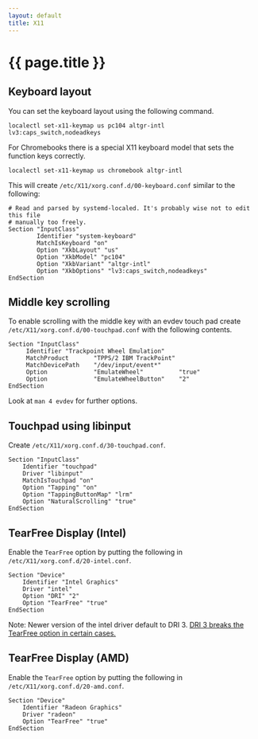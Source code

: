 ```yaml
---
layout: default
title: X11
---
```


# {{ page.title }}

Keyboard layout
---------------

You can set the keyboard layout using the following command.

    localectl set-x11-keymap us pc104 altgr-intl lv3:caps_switch,nodeadkeys

For Chromebooks there is a special X11 keyboard model that sets the function keys correctly.

    localectl set-x11-keymap us chromebook altgr-intl

This will create `/etc/X11/xorg.conf.d/00-keyboard.conf` similar to the
following:

    # Read and parsed by systemd-localed. It's probably wise not to edit this file
    # manually too freely.
    Section "InputClass"
            Identifier "system-keyboard"
            MatchIsKeyboard "on"
            Option "XkbLayout" "us"
            Option "XkbModel" "pc104"
            Option "XkbVariant" "altgr-intl"
            Option "XkbOptions" "lv3:caps_switch,nodeadkeys"
    EndSection

Middle key scrolling
--------------------

To enable scrolling with the middle key with an evdev touch pad create
`/etc/X11/xorg.conf.d/00-touchpad.conf` with the following contents.

    Section "InputClass"
         Identifier "Trackpoint Wheel Emulation"
         MatchProduct       "TPPS/2 IBM TrackPoint"
         MatchDevicePath    "/dev/input/event*"
         Option             "EmulateWheel"          "true"
         Option             "EmulateWheelButton"    "2"
    EndSection

Look at `man 4 evdev` for further options.

Touchpad using libinput
-----------------------

Create `/etc/X11/xorg.conf.d/30-touchpad.conf`.

    Section "InputClass"
        Identifier "touchpad"
        Driver "libinput"
        MatchIsTouchpad "on"
        Option "Tapping" "on"
        Option "TappingButtonMap" "lrm"
        Option "NaturalScrolling" "true"
    EndSection

TearFree Display (Intel)
------------------------

Enable the `TearFree` option by putting the following in
`/etc/X11/xorg.conf.d/20-intel.conf`.

    Section "Device"
        Identifier "Intel Graphics"
        Driver "intel"
        Option "DRI" "2"
        Option "TearFree" "true"
    EndSection

Note: Newer version of the intel driver default to DRI 3.
[DRI 3 breaks the TearFree option in certain cases.](https://bugs.freedesktop.org/show_bug.cgi?id=96847)

TearFree Display (AMD)
------------------------

Enable the `TearFree` option by putting the following in
`/etc/X11/xorg.conf.d/20-amd.conf`.

    Section "Device"
        Identifier "Radeon Graphics"
        Driver "radeon"
        Option "TearFree" "true"
    EndSection
